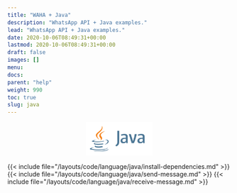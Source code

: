 ```yaml
---
title: "WAHA + Java"
description: "WhatsApp API + Java examples."
lead: "WhatsApp API + Java examples."
date: 2020-10-06T08:49:31+00:00
lastmod: 2020-10-06T08:49:31+00:00
draft: false
images: []
menu:
docs:
parent: "help"
weight: 990
toc: true
slug: java
---
```


<p align="center">
  <img src="/images/java.svg" style="width: 150px">
</p>

{{< include file="/layouts/code/language/java/install-dependencies.md" >}}
{{< include file="/layouts/code/language/java/send-message.md" >}}
{{< include file="/layouts/code/language/java/receive-message.md" >}}
